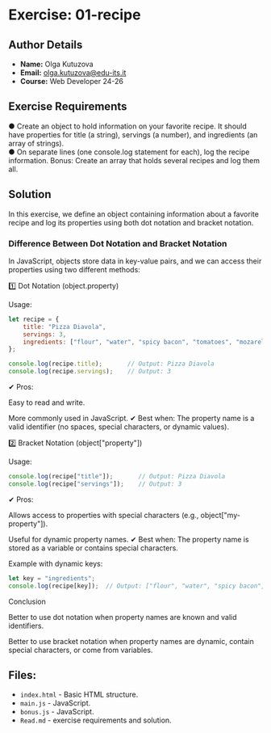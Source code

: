 # Exercise: 01-recipe

## Author Details
- **Name:** Olga Kutuzova  
- **Email:** olga.kutuzova@edu-its.it  
- **Course:** Web Developer 24-26


## Exercise Requirements
● Create an object to hold information on your favorite recipe. It should have 
properties for title (a string), servings (a number), and ingredients (an 
array of strings).  
● On separate lines (one console.log statement for each), log the recipe 
information.
Bonus: Create an array that holds several recipes and log them all.  


 
## Solution

In this exercise, we define an object containing information about a favorite recipe and log its properties using both dot notation and bracket notation.

### Difference Between Dot Notation and Bracket Notation

In JavaScript, objects store data in key-value pairs, and we can access their properties using two different methods:

1️⃣ Dot Notation (object.property)

Usage:

```JavaScript
let recipe = {
    title: "Pizza Diavola",
    servings: 3,
    ingredients: ["flour", "water", "spicy bacon", "tomatoes", "mozarella"]
};

console.log(recipe.title);       // Output: Pizza Diavola
console.log(recipe.servings);    // Output: 3
```
✔ Pros:

Easy to read and write.

More commonly used in JavaScript.
✔ Best when: The property name is a valid identifier (no spaces, special characters, or dynamic values).

2️⃣ Bracket Notation (object["property"])

Usage:
```JavaScript
console.log(recipe["title"]);       // Output: Pizza Diavola
console.log(recipe["servings"]);    // Output: 3
```
✔ Pros:

Allows access to properties with special characters (e.g., object["my-property"]).

Useful for dynamic property names.
✔ Best when: The property name is stored as a variable or contains special characters.

Example with dynamic keys:
```JavaScript
let key = "ingredients";
console.log(recipe[key]);  // Output: ["flour", "water", "spicy bacon", "tomatoes", "mozarella"]
```
Conclusion

Better to use dot notation when property names are known and valid identifiers.

Better to use bracket notation when property names are dynamic, contain special characters, or come from variables.


## Files:
- `index.html` - Basic HTML structure.
- `main.js` - JavaScript.
- `bonus.js` - JavaScript.
- `Read.md` - exercise requirements and solution. 
